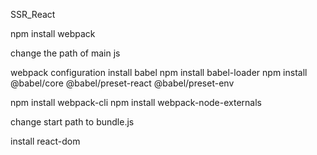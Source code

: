 SSR_React

npm install webpack

change the path of main js

webpack configuration
install babel
npm install babel-loader
npm install @babel/core @babel/preset-react @babel/preset-env

npm install webpack-cli
npm install webpack-node-externals

change start path to bundle.js

install react-dom


